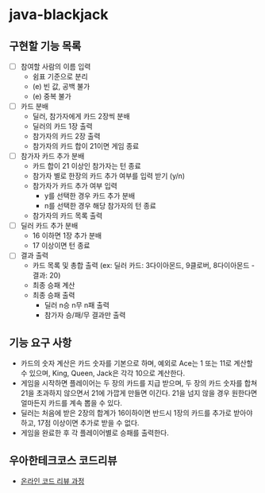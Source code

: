 # java-blackjack

## 구현할 기능 목록

- [ ] 참여할 사람의 이름 입력
    - 쉼표 기준으로 분리
    - (e) 빈 값, 공백 불가
    - (e) 중복 불가
- [ ] 카드 분배
    - 딜러, 참가자에게 카드 2장씩 분배
    - 딜러의 카드 1장 출력
    - 참가자의 카드 2장 출력
    - 참가자의 카드 합이 21이면 게임 종료
- [ ] 참가자 카드 추가 분배
    - 카드 합이 21 이상인 참가자는 턴 종료
    - 참가자 별로 한장의 카드 추가 여부를 입력 받기 (y/n)
    - 참가자가 카드 추가 여부 입력
        - y를 선택한 경우 카드 추가 분배
        - n를 선택한 경우 해당 참가자의 턴 종료
    - 참가자의 카드 목록 출력
- [ ] 딜러 카드 추가 분배
    - 16 이하면 1장 추가 분배
    - 17 이상이면 턴 종료
- [ ] 결과 출력
    - 카드 목록 및 총합 출력 (ex: 딜러 카드: 3다이아몬드, 9클로버, 8다이아몬드 - 결과: 20)
    - 최종 승패 계산
    - 최종 승패 출력
        - 딜러 n승 n무 n패 출력
        - 참가자 승/패/무 결과만 출력

## 기능 요구 사항

- 카드의 숫자 계산은 카드 숫자를 기본으로 하며, 예외로 Ace는 1 또는 11로 계산할 수 있으며, King, Queen, Jack은 각각 10으로 계산한다.
- 게임을 시작하면 플레이어는 두 장의 카드를 지급 받으며, 두 장의 카드 숫자를 합쳐 21을 초과하지 않으면서 21에 가깝게 만들면 이긴다. 21을 넘지 않을 경우 원한다면 얼마든지 카드를 계속 뽑을 수 있다.
- 딜러는 처음에 받은 2장의 합계가 16이하이면 반드시 1장의 카드를 추가로 받아야 하고, 17점 이상이면 추가로 받을 수 없다.
- 게임을 완료한 후 각 플레이어별로 승패를 출력한다.

## 우아한테크코스 코드리뷰

- [온라인 코드 리뷰 과정](https://github.com/woowacourse/woowacourse-docs/blob/master/maincourse/README.md)


